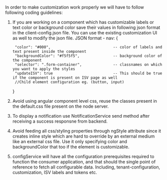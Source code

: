 In order to make customization work properly we will have to follow following coding guidelines:
1. If you are working on a component which has customizable labels or text color or background color save their values in following json format in the client-config.json file. You can use the existing customization UI as well to modify the json file.
JSON format - 
    nav: {

        "color": "#000",                            -- color of labels and text present inside the component
        "backgroundColor": "#f5f5f5",               -- background color of the component
        "selector": ".form-container",              -- classnames on which you want to apply the styles
        "updateISV": true                           -- This should be true if the component is present on ISV page as well
        //Child element configuration eg. (button, input)
    }
2. Avoid using angular component level css, reuse the classes present in the default.css file present on the node server.
3. To display a notification use NotificationService send method after receiving a success responsne from backend.
4. Avoid feeding all css/styling properties through ngStyle attribute since it creates inline style which are hard to override by an external medium like an external css file. Use it only specifying color and backgroundColor that too if the element is customizable.
5. configService will have all the configuration prerequisites required to function the consumer application, and that should the single point of reference to fetch all configurable data. Including, tenant-configuration, customization, ISV labels and tokens etc.